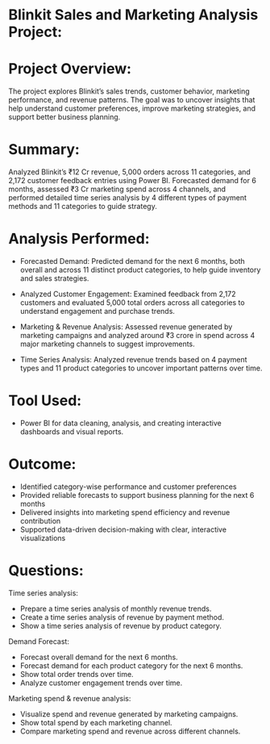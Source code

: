 # Blinkit Sales and Marketing Analysis Project:


# Project Overview:
The project explores Blinkit’s sales trends, customer behavior, marketing performance, and revenue patterns. The goal was to uncover insights that help understand customer preferences, improve marketing strategies, and support better business planning.


# Summary:
Analyzed Blinkit’s ₹12 Cr revenue, 5,000 orders across 11 categories, and 2,172 customer feedback entries using Power BI. Forecasted demand for 6 months, assessed ₹3 Cr marketing spend across 4 channels, and performed detailed time series analysis by 4 different types of payment methods and 11 categories to guide strategy.   


# Analysis Performed:
* Forecasted Demand: Predicted demand for the next 6 months, both overall and across 11 distinct product categories, to help guide inventory and sales strategies.
  
* Analyzed Customer Engagement: Examined feedback from 2,172 customers and evaluated 5,000 total orders across all categories to understand engagement and purchase trends.
  
* Marketing & Revenue Analysis: Assessed revenue generated by marketing campaigns and analyzed around ₹3 crore in spend across 4 major marketing channels to suggest     improvements.
  
* Time Series Analysis: Analyzed revenue trends based on 4 payment types and 11 product categories to uncover important patterns over time.


# Tool Used:
* Power BI for data cleaning, analysis, and creating interactive dashboards and visual reports.

  
# Outcome:
* Identified category-wise performance and customer preferences
* Provided reliable forecasts to support business planning for the next 6 months
* Delivered insights into marketing spend efficiency and revenue contribution
* Supported data-driven decision-making with clear, interactive visualizations


# Questions:
Time series analysis:  
* Prepare a time series analysis of monthly revenue trends.
* Create a time series analysis of revenue by payment method.
* Show a time series analysis of revenue by product category.

Demand Forecast:
* Forecast overall demand for the next 6 months.
* Forecast demand for each product category for the next 6 months.
* Show total order trends over time.
* Analyze customer engagement trends over time.

Marketing spend & revenue analysis:
* Visualize spend and revenue generated by marketing campaigns.
* Show total spend by each marketing channel.
* Compare marketing spend and revenue across different channels.


